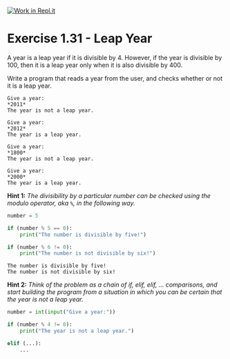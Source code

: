 [![Work in Repl.it](https://classroom.github.com/assets/work-in-replit-14baed9a392b3a25080506f3b7b6d57f295ec2978f6f33ec97e36a161684cbe9.svg)](https://classroom.github.com/online_ide?assignment_repo_id=4584620&assignment_repo_type=AssignmentRepo)
# Exercise 1.31 - Leap Year

A year is a leap year if it is divisible by 4. However, if the year is divisible by 100, then it is a leap year only when it is also divisible by 400.

Write a program that reads a year from the user, and checks whether or not it is a leap year.

```plaintext
Give a year: 
*2011*
The year is not a leap year.
```

```plaintext
Give a year: 
*2012*
The year is a leap year.
```

```plaintext
Give a year: 
*1800*
The year is not a leap year.
```

```plaintext
Give a year: 
*2000*
The year is a leap year.
```

**Hint 1:** *The divisibility by a particular number can be checked using the modulo operator, aka `%`, in the following way.*

```python
number = 5

if (number % 5 == 0):
    print("The number is divisible by five!")

if (number % 6 != 0):
    print("The number is not divisible by six!")
```


```plaintext
The number is divisible by five!
The number is not divisible by six!
```

**Hint 2:** *Think of the problem as a chain of if, elif, elif, ... comparisons, and start building the program from a situation in which you can be certain that the year is not a leap year.*

```python
number = int(input("Give a year:"))

if (number % 4 != 0):
    print("The year is not a leap year.")

elif (...):
    ...
```
